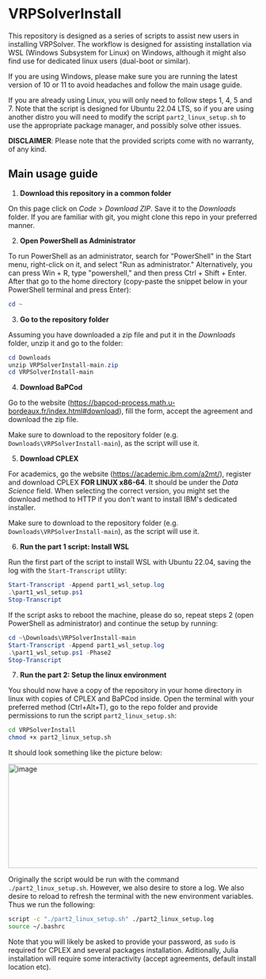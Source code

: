 # VRPSolverInstall

This repository is designed as a series of scripts to assist new users in installing VRPSolver. 
The workflow is designed for assisting installation via WSL (Windows Subsystem for Linux) on Windows, although it might also find use for dedicated linux users (dual-boot or similar). 

If you are using Windows, please make sure you are running the latest version of 10 or 11 to avoid headaches and follow the main usage guide.

If you are already using Linux, you will only need to follow steps 1, 4, 5 and 7. 
Note that the script is designed for Ubuntu 22.04 LTS, so if you are using another distro you will need to modify the script `part2_linux_setup.sh` to use the appropriate package manager, and possibly solve other issues. 

**DISCLAIMER**: Please note that the provided scripts come with no warranty, of any kind. 

## Main usage guide 

1. **Download this repository in a common folder**

On this page click on *Code* > *Download ZIP*. Save it to the *Downloads* folder.
If you are familiar with git, you might clone this repo in your preferred manner.
 
2. **Open PowerShell as Administrator**

To run PowerShell as an administrator, search for "PowerShell" in the Start menu, right-click on it, and select "Run as administrator."
Alternatively, you can press Win + R, type "powershell," and then press Ctrl + Shift + Enter. 
After that go to the home directory (copy-paste the snippet below in your PowerShell terminal and press Enter):

```powershell
cd ~
```

3. **Go to the repository folder**

Assuming you have downloaded a zip file and put it in the *Downloads* folder, unzip it and go to the folder:

```powershell
cd Downloads
unzip VRPSolverInstall-main.zip
cd VRPSolverInstall-main
```

4. **Download BaPCod**

Go to the website (https://bapcod-process.math.u-bordeaux.fr/index.html#download), fill the form, accept the agreement and download the zip file.

Make sure to download to the repository folder (e.g. `Downloads\VRPSolverInstall-main`), as the script will use it.

5. **Download CPLEX**

For academics, go the website (https://academic.ibm.com/a2mt/), register and download CPLEX **FOR LINUX x86-64**.
It should be under the *Data Science* field. 
When selecting the correct version, you might set the download method to HTTP if you don't want to install IBM's dedicated installer.

Make sure to download to the repository folder (e.g. `Downloads\VRPSolverInstall-main`), as the script will use it.


6. **Run the part 1 script: Install WSL**

<!-- ```powershell
# Basic installation with Ubuntu 22.04 (default)
.\part1_wsl_setup.ps1

# Specify Ubuntu version and libraries
.\part1_wsl_setup.ps1 -UbuntuVersion "20.04" -Libraries @("git", "curl", "vim", "build-essential")

# Include a script to run inside WSL
.\part1_wsl_setup.ps1 -UbuntuVersion "22.04" -Libraries @("python3", "python3-pip") -ScriptToRun "C:\path\to\your\script.sh"
``` -->

Run the first part of the script to install WSL with Ubuntu 22.04, saving the log with the `Start-Transcript` utility:


```powershell
Start-Transcript -Append part1_wsl_setup.log
.\part1_wsl_setup.ps1
Stop-Transcript
```

If the script asks to reboot the machine, please do so, repeat steps 2 (open PowerShell as administrator) and continue the setup by running:

```powershell
cd ~\Downloads\VRPSolverInstall-main
Start-Transcript -Append part1_wsl_setup.log
.\part1_wsl_setup.ps1 -Phase2
Stop-Transcript
```

7. **Run the part 2: Setup the linux environment**

You should now have a copy of the repository in your home directory in linux with copies of CPLEX and BaPCod inside.
Open the terminal with your preferred method (Ctrl+Alt+T), go to the repo folder and provide permissions to run the script `part2_linux_setup.sh`:

```bash
cd VRPSolverInstall
chmod +x part2_linux_setup.sh
```

It should look something like the picture below:

<img width="1471" height="211" alt="image" src="https://github.com/user-attachments/assets/d9f0bee8-1e26-48b5-a5eb-ef8015b5b812" />

Originally the script would be run with the command `./part2_linux_setup.sh`. However, we also desire to store a log. We also desire to reload to refresh the terminal with the new environment variables. Thus we run the following:
 
```bash
script -c "./part2_linux_setup.sh" ./part2_linux_setup.log
source ~/.bashrc
```

Note that you will likely be asked to provide your password, as `sudo` is required for CPLEX and several packages installation. Aditionally, Julia installation will require some interactivity (accept agreements, default install location etc). 

